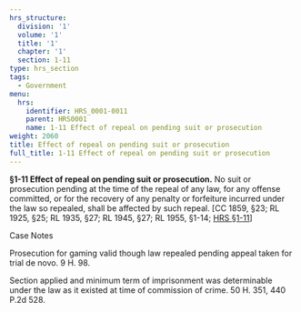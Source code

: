 ```yaml
---
hrs_structure:
  division: '1'
  volume: '1'
  title: '1'
  chapter: '1'
  section: 1-11
type: hrs_section
tags:
  - Government
menu:
  hrs:
    identifier: HRS_0001-0011
    parent: HRS0001
    name: 1-11 Effect of repeal on pending suit or prosecution
weight: 2060
title: Effect of repeal on pending suit or prosecution
full_title: 1-11 Effect of repeal on pending suit or prosecution
---
```

**§1-11 Effect of repeal on pending suit or prosecution.** No suit or prosecution pending at the time of the repeal of any law, for any offense committed, or for the recovery of any penalty or forfeiture incurred under the law so repealed, shall be affected by such repeal. [CC 1859, §23; RL 1925, §25; RL 1935, §27; RL 1945, §27; RL 1955, §1-14; [HRS §1-11](/title-1/chapter-1/section-1-11/)]

Case Notes

Prosecution for gaming valid though law repealed pending appeal taken for trial de novo. 9 H. 98.

Section applied and minimum term of imprisonment was determinable under the law as it existed at time of commission of crime. 50 H. 351, 440 P.2d 528.